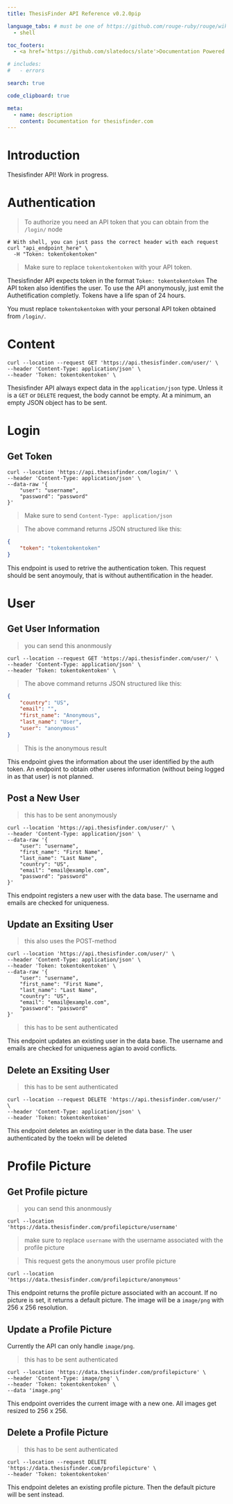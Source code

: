 ```yaml
---
title: ThesisFinder API Reference v0.2.0pip

language_tabs: # must be one of https://github.com/rouge-ruby/rouge/wiki/List-of-supported-languages-and-lexers
  - shell

toc_footers:
  - <a href='https://github.com/slatedocs/slate'>Documentation Powered by Slate</a>

# includes:
#   - errors

search: true

code_clipboard: true

meta:
  - name: description
    content: Documentation for thesisfinder.com
---
```


# Introduction

Thesisfinder API! Work in progress.

# Authentication

> To authorize you need an API token that you can obtain from the `/login/` node

```shell
# With shell, you can just pass the correct header with each request
curl "api_endpoint_here" \
  -H "Token: tokentokentoken"
```
> Make sure to replace `tokentokentoken` with your API token.

Thesisfinder API expects token in the format
`Token: tokentokentoken`
The API token also identifies the user. To use the API anonymously, just emit the Authetification completly. Tokens have a life span of 24 hours.

<aside class="notice">
You must replace <code>tokentokentoken</code> with your personal API token obtained from <code>/login/</code>.
</aside>

# Content

```shell
curl --location --request GET 'https://api.thesisfinder.com/user/' \
--header 'Content-Type: application/json' \
--header 'Token: tokentokentoken' \
```

Thesisfinder API always expect data in the `application/json` type. Unless it is a `GET` or `DELETE` request, the body cannot be empty. At a minimum, an empty JSON object has to be sent.

# Login

## Get Token

```shell
curl --location 'https://api.thesisfinder.com/login/' \
--header 'Content-Type: application/json' \
--data-raw '{
	"user": "username",
	"password": "password"
}'
```
> Make sure to send `Content-Type: application/json`

> The above command returns JSON structured like this:

```json
{
    "token": "tokentokentoken"
}
```

This endpoint is used to retrive the authentication token. This request should be sent anoymouly, that is without authentification in the header.

# User

## Get User Information

> you can send this anonmously

```shell
curl --location --request GET 'https://api.thesisfinder.com/user/' \
--header 'Content-Type: application/json' \
--header 'Token: tokentokentoken' \
```
> The above command returns JSON structured like this:

```json
{
    "country": "US",
    "email": "",
    "first_name": "Anonymous",
    "last_name": "User",
    "user": "anonymous"
}
```
> This is the anonymous result

This endpoint gives the information about the user identified by the auth token. An endpoint to obtain other useres information (without being logged in as that user) is not planned.

## Post a New User

> this has to be sent anonymously

```shell
curl --location 'https://api.thesisfinder.com/user/' \
--header 'Content-Type: application/json' \
--data-raw '{
	"user": "username",
	"first_name": "First Name",
	"last_name": "Last Name",
	"country": "US",
	"email": "email@example.com",
	"password": "password"
}'
```

This endpoint registers a new user with the data base. The username and emails are checked for uniqueness. 

## Update an Exsiting User

> this also uses the POST-method

```shell
curl --location 'https://api.thesisfinder.com/user/' \
--header 'Content-Type: application/json' \
--header 'Token: tokentokentoken' \
--data-raw '{
	"user": "username",
	"first_name": "First Name",
	"last_name": "Last Name",
	"country": "US",
	"email": "email@example.com",
	"password": "password"
}'
```
> this has to be sent authenticated


This endpoint updates an existing user in the data base. The username and emails are checked for uniqueness agian to avoid conflicts. 

## Delete an Exsiting User

> this has to be sent authenticated

```shell
curl --location --request DELETE 'https://api.thesisfinder.com/user/' \
--header 'Content-Type: application/json' \
--header 'Token: tokentokentoken'
```


This endpoint deletes an existing user in the data base. The user authenticated by the toekn will be deleted 



# Profile Picture

## Get Profile picture

> you can send this anonmously

```shell
curl --location 'https://data.thesisfinder.com/profilepicture/username'
```
> make sure to replace `username` with the username associated with the profile picture

> This request gets the anonymous user profile picture
```shell
curl --location 'https://data.thesisfinder.com/profilepicture/anonymous'
```

This endpoint returns the profile picture associated with an account. If no picture is set, it returns a default picture. The image will be a `image/png` with 256 x 256 resolution.

## Update a Profile Picture

Currently the API can only handle `image/png`.

> this has to be sent authenticated

```shell
curl --location 'https://data.thesisfinder.com/profilepicture' \
--header 'Content-Type: image/png' \
--header 'Token: tokentokentoken' \
--data 'image.png'
```


This endpoint overrides the current image with a new one. All images get resized to 256 x 256.


## Delete a Profile Picture

> this has to be sent authenticated

```shell
curl --location --request DELETE 'https://data.thesisfinder.com/profilepicture' \
--header 'Token: tokentokentoken'
```


This endpoint deletes an existing profile picture. Then the default picture will be sent instead.
